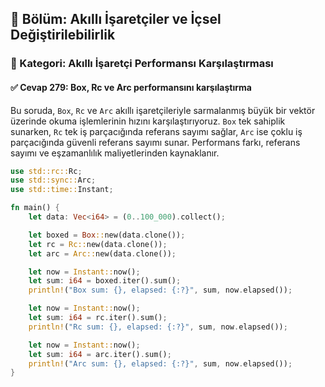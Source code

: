 ## 📘 Bölüm: Akıllı İşaretçiler ve İçsel Değiştirilebilirlik  
### 🔹 Kategori: Akıllı İşaretçi Performansı Karşılaştırması  
#### ✅ Cevap 279: Box, Rc ve Arc performansını karşılaştırma

Bu soruda, `Box`, `Rc` ve `Arc` akıllı işaretçileriyle sarmalanmış büyük bir vektör üzerinde okuma işlemlerinin hızını karşılaştırıyoruz. `Box` tek sahiplik sunarken, `Rc` tek iş parçacığında referans sayımı sağlar, `Arc` ise çoklu iş parçacığında güvenli referans sayımı sunar. Performans farkı, referans sayımı ve eşzamanlılık maliyetlerinden kaynaklanır.

```rust
use std::rc::Rc;
use std::sync::Arc;
use std::time::Instant;

fn main() {
    let data: Vec<i64> = (0..100_000).collect();

    let boxed = Box::new(data.clone());
    let rc = Rc::new(data.clone());
    let arc = Arc::new(data.clone());

    let now = Instant::now();
    let sum: i64 = boxed.iter().sum();
    println!("Box sum: {}, elapsed: {:?}", sum, now.elapsed());

    let now = Instant::now();
    let sum: i64 = rc.iter().sum();
    println!("Rc sum: {}, elapsed: {:?}", sum, now.elapsed());

    let now = Instant::now();
    let sum: i64 = arc.iter().sum();
    println!("Arc sum: {}, elapsed: {:?}", sum, now.elapsed());
}
```
